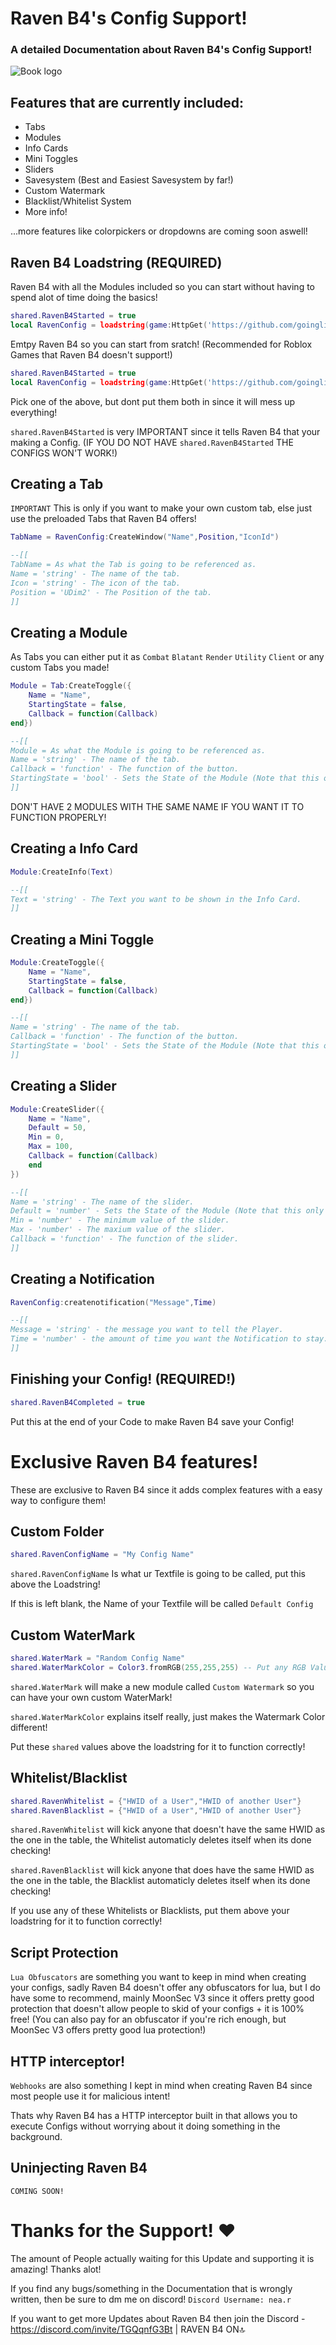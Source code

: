 # Raven B4's Config Support!
### A detailed Documentation about Raven B4's Config Support!

![Book logo](https://github.com/goinglikeatrainlol/Raven-B4-Config-Support/blob/main/Raven%20B4%20Background.png)
## Features that are currently included:
- Tabs
- Modules
- Info Cards
- Mini Toggles
- Sliders
- Savesystem (Best and Easiest Savesystem by far!)
- Custom Watermark
- Blacklist/Whitelist System
- More info!

...more features like colorpickers or dropdowns are coming soon aswell!

## Raven B4 Loadstring (REQUIRED)
Raven B4 with all the Modules included so you can start without having to spend alot of time doing the basics!
```lua
shared.RavenB4Started = true
local RavenConfig = loadstring(game:HttpGet('https://github.com/goinglikeatrainlol/RavenB4Roblox/blob/main/Raven%20Main%20Loader'))()
```
Emtpy Raven B4 so you can start from sratch! (Recommended for Roblox Games that Raven B4 doesn't support!)
```lua
shared.RavenB4Started = true
local RavenConfig = loadstring(game:HttpGet('https://github.com/goinglikeatrainlol/RavenB4Roblox/blob/main/Raven%20NoModules%20Loader'))()
```
Pick one of the above, but dont put them both in since it will mess up everything!

`shared.RavenB4Started` is very IMPORTANT since it tells Raven B4 that your making a Config. (IF YOU DO NOT HAVE `shared.RavenB4Started` THE CONFIGS WON'T WORK!)


## Creating a Tab
`IMPORTANT` This is only if you want to make your own custom tab, else just use the preloaded Tabs that Raven B4 offers!
```lua
TabName = RavenConfig:CreateWindow("Name",Position,"IconId")

--[[
TabName = As what the Tab is going to be referenced as.
Name = 'string' - The name of the tab.
Icon = 'string' - The icon of the tab.
Position = 'UDim2' - The Position of the tab.
]]
```

## Creating a Module
As Tabs you can either put it as `Combat` `Blatant` `Render` `Utility` `Client` or any custom Tabs you made!
```lua
Module = Tab:CreateToggle({
    Name = "Name",
    StartingState = false,
    Callback = function(Callback)
end})

--[[
Module = As what the Module is going to be referenced as.
Name = 'string' - The name of the tab.
Callback = 'function' - The function of the button.
StartingState = 'bool' - Sets the State of the Module (Note that this only works when the Player inject Raven B4 for the FIRST TIME, else the SaveSystem takes over!)
]]
```

DON'T HAVE 2 MODULES WITH THE SAME NAME IF YOU WANT IT TO FUNCTION PROPERLY!

## Creating a Info Card
```lua
Module:CreateInfo(Text)

--[[
Text = 'string' - The Text you want to be shown in the Info Card.
]]
```

## Creating a Mini Toggle
```lua
Module:CreateToggle({
    Name = "Name",
    StartingState = false,
    Callback = function(Callback)
end})

--[[
Name = 'string' - The name of the tab.
Callback = 'function' - The function of the button.
StartingState = 'bool' - Sets the State of the Module (Note that this only works when the Player inject Raven B4 for the FIRST TIME, else the SaveSystem takes over!)
]]
```

## Creating a Slider
```lua
Module:CreateSlider({
    Name = "Name",
    Default = 50,
    Min = 0,
    Max = 100,
    Callback = function(Callback)
    end
})

--[[
Name = 'string' - The name of the slider.
Default = 'number' - Sets the State of the Module (Note that this only works when the Player inject Raven B4 for the FIRST TIME, else the SaveSystem takes over!)
Min = 'number' - The minimum value of the slider.
Max - 'number' - The maxium value of the slider.
Callback = 'function' - The function of the slider.
]]
```

## Creating a Notification
```lua
RavenConfig:createnotification("Message",Time)

--[[
Message = 'string' - the message you want to tell the Player.
Time = 'number' - the amount of time you want the Notification to stay.
]]
```
## Finishing your Config! (REQUIRED!)
```lua
shared.RavenB4Completed = true
```
Put this at the end of your Code to make Raven B4 save your Config!

# Exclusive Raven B4 features!
These are exclusive to Raven B4 since it adds complex features with a easy way to configure them!

## Custom Folder
```lua
shared.RavenConfigName = "My Config Name"
```
`shared.RavenConfigName` Is what ur Textfile is going to be called, put this above the Loadstring!

If this is left blank, the Name of your Textfile will be called `Default Config`

## Custom WaterMark
```lua
shared.WaterMark = "Random Config Name"
shared.WaterMarkColor = Color3.fromRGB(255,255,255) -- Put any RGB Value you want here!
```
`shared.WaterMark` will make a new module called `Custom Watermark` so you can have your own custom WaterMark!

`shared.WaterMarkColor` explains itself really, just makes the Watermark Color different!

Put these `shared` values above the loadstring for it to function correctly!

## Whitelist/Blacklist
```lua
shared.RavenWhitelist = {"HWID of a User","HWID of another User"}
shared.RavenBlacklist = {"HWID of a User","HWID of another User"}
```
`shared.RavenWhitelist` will kick anyone that doesn't have the same HWID as the one in the table, the Whitelist automaticly deletes itself when its done checking!

`shared.RavenBlacklist` will kick anyone that does have the same HWID as the one in the table, the Blacklist automaticly deletes itself when its done checking!

If you use any of these Whitelists or Blacklists, put them above your loadstring for it to function correctly!

## Script Protection
`Lua Obfuscators` are something you want to keep in mind when creating your configs, sadly Raven B4 doesn't offer any obfuscators for lua, but I do have some to recommend, mainly MoonSec V3 since it offers pretty good protection that doesn't allow people to skid of your configs + it is 100% free!
(You can also pay for an obfuscator if you're rich enough, but MoonSec V3 offers pretty good lua protection!)

## HTTP interceptor!
`Webhooks` are also something I kept in mind when creating Raven B4 since most people use it for malicious intent!

Thats why Raven B4 has a HTTP interceptor built in that allows you to execute Configs without worrying about it doing something in the background.

## Uninjecting Raven B4
`COMING SOON!`

# Thanks for the Support! ❤️
The amount of People actually waiting for this Update and supporting it is amazing! Thanks alot!

If you find any bugs/something in the Documentation that is wrongly written, then be sure to dm me on discord! `Discord Username: nea.r`

If you want to get more Updates about Raven B4 then join the Discord - https://discord.com/invite/TGQqnfG3Bt | RAVEN B4 ON🔝
